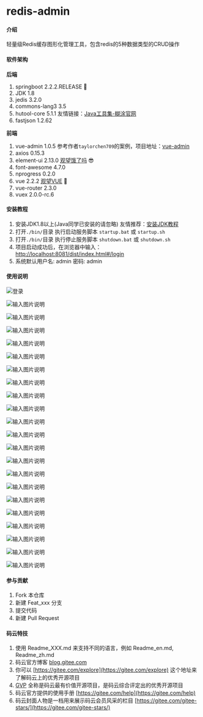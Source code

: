 # redis-admin

#### 介绍
轻量级Redis缓存图形化管理工具，包含redis的5种数据类型的CRUD操作

#### 软件架构
 **后端** 
1. springboot 2.2.2.RELEASE  :leaves: 
2. JDK 1.8
3. jedis 3.2.0
4. commons-lang3 3.5
5. hutool-core 5.1.1  友情链接：[Java工具集-糊涂官网](https://www.hutool.cn/)
6. fastjson 1.2.62


 **前端** 
1. vue-admin 1.0.5 参考作者`taylorchen709`的案例，项目地址：[vue-admin](https://github.com/taylorchen709/vue-admin)
2. axios 0.15.3
3. element-ui 2.13.0 [观望饿了吗](https://element.eleme.cn/) :sunglasses: 
4. font-awesome 4.7.0
5. nprogress 0.2.0
6. vue 2.2.2 [观望VUE](https://cn.vuejs.org/v2/api/) :leaves: 
7. vue-router 2.3.0
8. vuex 2.0.0-rc.6


#### 安装教程

1.  安装JDK1.8以上(Java同学已安装的请忽略) 友情推荐：[安装JDK教程](https://jingyan.baidu.com/article/c74d60003588974f6a595db6.html)
2.  打开`./bin/`目录 执行启动服务脚本 `startup.bat` 或 `startup.sh`
3.  打开`./bin/`目录 执行停止服务脚本 `shutdown.bat` 或 `shutdown.sh`
4.  项目启动成功后，在浏览器中输入：[http://localhost:8081/dist/index.html#/login](http://localhost:8081/dist/index.html#/login)
5.  系统默认用户名: admin 密码: admin

#### 使用说明

![登录](https://images.gitee.com/uploads/images/2020/0129/210212_b2ecf9f2_1571481.png "1.png")

![输入图片说明](https://images.gitee.com/uploads/images/2020/0129/210229_57df8d0d_1571481.png "2.png")

![输入图片说明](https://images.gitee.com/uploads/images/2020/0129/210246_fb05c272_1571481.png "3.png")

![输入图片说明](https://images.gitee.com/uploads/images/2020/0129/210259_f3e147f7_1571481.png "4.png")

![输入图片说明](https://images.gitee.com/uploads/images/2020/0129/210347_d1bf5223_1571481.png "5.png")

![输入图片说明](https://images.gitee.com/uploads/images/2020/0129/210403_5defd7c0_1571481.png "6.png")

![输入图片说明](https://images.gitee.com/uploads/images/2020/0129/210413_5c3710a8_1571481.png "7.png")

![输入图片说明](https://images.gitee.com/uploads/images/2020/0129/210447_c9219ea0_1571481.png "8.png")

![输入图片说明](https://images.gitee.com/uploads/images/2020/0129/210523_655bdf3f_1571481.png "9.png")

![输入图片说明](https://images.gitee.com/uploads/images/2020/0129/210534_ec91c006_1571481.png "10.png")

![输入图片说明](https://images.gitee.com/uploads/images/2020/0129/210628_50749f0f_1571481.png "11.png")

![输入图片说明](https://images.gitee.com/uploads/images/2020/0129/210638_66d4a23c_1571481.png "12.png")

![输入图片说明](https://images.gitee.com/uploads/images/2020/0129/210647_ed664a59_1571481.png "13.png")

![输入图片说明](https://images.gitee.com/uploads/images/2020/0129/210657_252ab391_1571481.png "14.png")

![输入图片说明](https://images.gitee.com/uploads/images/2020/0129/210707_3bd613a8_1571481.png "15.png")

![输入图片说明](https://images.gitee.com/uploads/images/2020/0129/210716_01dd56cd_1571481.png "16.png")

![输入图片说明](https://images.gitee.com/uploads/images/2020/0129/210725_4617115e_1571481.png "17.png")

![输入图片说明](https://images.gitee.com/uploads/images/2020/0129/210735_04c28274_1571481.png "18.png")

![输入图片说明](https://images.gitee.com/uploads/images/2020/0129/210748_5e7cb0cc_1571481.png "19.png")

![输入图片说明](https://images.gitee.com/uploads/images/2020/0129/210759_b34f098f_1571481.png "20.png")

![输入图片说明](https://images.gitee.com/uploads/images/2020/0205/214840_bdea04a8_1571481.png "21.png")

![输入图片说明](https://images.gitee.com/uploads/images/2020/0205/214854_054da090_1571481.png "22.png")

#### 参与贡献

1.  Fork 本仓库
2.  新建 Feat_xxx 分支
3.  提交代码
4.  新建 Pull Request


#### 码云特技

1.  使用 Readme\_XXX.md 来支持不同的语言，例如 Readme\_en.md, Readme\_zh.md
2.  码云官方博客 [blog.gitee.com](https://blog.gitee.com)
3.  你可以 [https://gitee.com/explore](https://gitee.com/explore) 这个地址来了解码云上的优秀开源项目
4.  [GVP](https://gitee.com/gvp) 全称是码云最有价值开源项目，是码云综合评定出的优秀开源项目
5.  码云官方提供的使用手册 [https://gitee.com/help](https://gitee.com/help)
6.  码云封面人物是一档用来展示码云会员风采的栏目 [https://gitee.com/gitee-stars/](https://gitee.com/gitee-stars/)